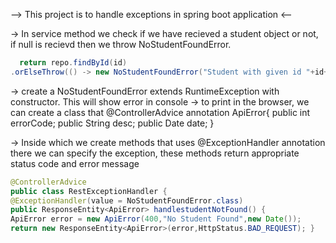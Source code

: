 --> This project is to handle exceptions in spring boot application <--

-> In service method we check if we have recieved a student object or not, if null is recievd then we throw NoStudentFoundError.
```Java
  return repo.findById(id)
.orElseThrow(() -> new NoStudentFoundError("Student with given id "+id+" is not present"));
```
-> create a NoStudentFoundError extends RuntimeException with constructor. This will show error in console
-> to print in the browser, we can create a class that @ControllerAdvice annotation 
ApiError{
public int errorCode;
public String desc;
public Date date;
 }

 -> Inside which we create methods that uses @ExceptionHandler annotation there we can specify the exception, these methods return appropriate status code and error message 
 ```java
 @ControllerAdvice
 public class RestExceptionHandler {
@ExceptionHandler(value = NoStudentFoundError.class)
public ResponseEntity<ApiError> handlestudentNotFound() {
ApiError error = new ApiError(400,"No Student Found",new Date());
return new ResponseEntity<ApiError>(error,HttpStatus.BAD_REQUEST); }
```

